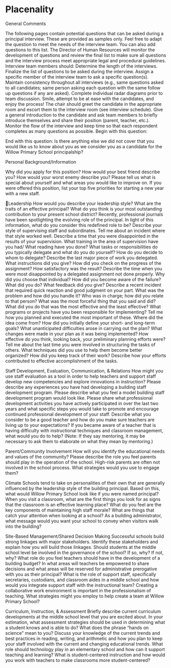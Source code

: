 # Placenality


General Comments

The following pages contain potential questions that can be asked during a principal interview.  These are provided as samples only.  Feel free to adapt the question to meet the needs of the interview team.  You can also add questions to this list.  The Director of Human Resources will monitor the development of questions and review the final list to make sure all questions and the interview process meet appropriate legal and procedural guidelines.
Interview team members should:
Determine the length of the interviews.
Finalize the list of questions to be asked during the interview.
Assign a specific member of the interview team to ask a specific question(s).
Maintain consistency throughout all interviews (e.g., same questions asked to all candidates; same person asking each question with the same follow up questions if any are asked).
Complete individual radar diagrams prior to team discussion.
Smile, attempt to be at ease with the candidates, and enjoy the process!
The chair should greet the candidate in the appropriate room and escort them to the interview room (see interview schedule).
Give a general introduction to the candidate and ask team members to briefly introduce themselves and share their position (parent, teacher, etc.).
Monitor the flow of the interview and keep time so that each respondent completes as many questions as possible.
Begin with this question:

End with this question:
Is there anything else we did not cover that you would like us to know about you as we consider you as a candidate for the Willow Primary School principalship?

Personal Background/Information

Why did you apply for this position?
How would your best friend describe you?  How would your worst enemy describe you?
Please tell us what is special about yourself and what areas you would like to improve on.
If you were offered this position, list your top five priorities for starting a new year with a new staff.

Leadership
How would you describe your leadership style?
What are the traits of an effective principal?
What do you think is your most outstanding contribution to your present school district?
Recently, professional journals have been spotlighting the evolving role of the principal.  In light of this information, what do you consider this redefined role to be?
Describe your style of supervising staff and subordinates.
Tell me about an incident where that style worked well.
Describe a time that you were disappointed in the results of your supervision.
What training in the area of supervision have you had/
What reading have you done?
What tasks or responsibilities do you typically delegate and what do you do yourself?
How do you decide to whom to delegate?
Describe the last major piece of work you delegated. What instructions did you give? How did you check on the progress of the assignment? How satisfactory was the result?
Describe the time when you were most disappointed by a delegated assignment not done properly. Why did you choose that individual? How did you become aware of the failure? What did you do? What feedback did you give?
Describe a recent incident that required quick reaction and good judgment on your part.
What was the problem and how did you handle it?
Who was in charge; how did you relate to that person?
What was the most forceful thing that you said and did?
What did you do that was the most effective and the least effective?
What programs or projects have you been responsible for implementing?  Tell me how you planned and executed the most important of these.
Where did the idea come from?
How did you initially define your short- and long-term goals?
What unanticipated difficulties arose in carrying out the plan?
What changes were made in your plan as it was being implemented?
How effective do you think, looking back, your preliminary planning efforts were?
Tell me about the last time you were involved in structuring the tasks of others.
What techniques did you use to help them become better organized?
How did you keep track of their work?
Describe how your efforts contributed to effective accomplishment of the tasks.

Staff Development, Evaluation, Communication, & Relations
How might you use staff evaluation as a tool in order to help teachers and support staff develop new competencies and explore innovations in instruction?
Please describe any experiences you have had developing a building staff development program.
Please describe what you feel a model building staff development program would look like.
Please share what professional development activities you have actively participated in over the last two years and what specific steps you would take to promote and encourage continued professional development of your staff.
Describe what you consider to be a good teacher and how do you make sure teachers are living up to your expectations?
If you became aware of a teacher that is having difficulty with instructional techniques and classroom management, what would you do to help?  (Note: If they say mentoring, it may be necessary to ask them to elaborate on what they mean by mentoring.)

Parent/Community Involvement
How will you identify the educational needs and values of the community?
Please describe the role you feel parents should play in the operation of the school.
High-risk parents are often not involved in the school process.  What strategies would you use to engage them?

Climate
Schools tend to take on personalities of their own that are generally influenced by the leadership style of the building principal.  Based on this, what would Willow Primary School look like if you were named principal?
When you visit a classroom, what are the first things you look for as signs that the classroom is an effective learning place?
What do you feel are the key components of maintaining high staff morale?
What are things that catch your attention when looking at a school?
As a building administrator, what message would you want your school to convey when visitors walk into the building?

Site-Based Management/Shared Decision Making
Successful schools build strong linkages with major stakeholders.  Identify these stakeholders and explain how you will build those linkages.
Should students at the middle school level be involved in the governance of the school?  If so, why?  If not, why?
What role do you feel teachers should have in the development of a building budget?
In what areas will teachers be empowered to share decisions and what areas will be reserved for administrative prerogative with you as their principal?
What is the role of support staff, specifically secretaries, custodians, and classroom aides in a middle school and how would you integrate support staff with the instructional team?
Creating a collaborative work environment is important in the professionalism of teaching.  What strategies might you employ to help create a team at Willow Primary School?

Curriculum, Instruction, & Assessment
Briefly describe current curriculum developments at the middle school level that you are excited about.
In your estimation, what assessment strategies should be used in determining what a student knows and is able to do?
What does the phrase “hands on science” mean to you?
Discuss your knowledge of the current trends and best practices in reading, writing, and arithmetic and how you plan to keep your staff involved with the current and changing educational trends.
What role should technology play in an elementary school and how can it support teaching and learning?
What is student-centered instruction and how would you work with teachers to make classrooms more student-centered?

